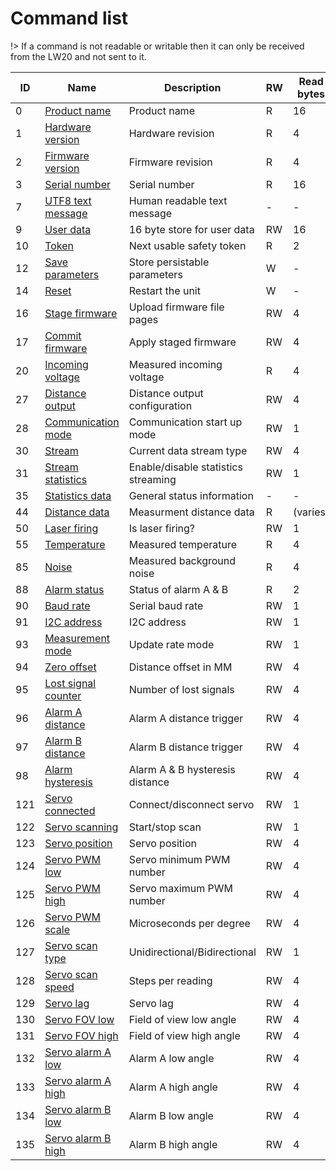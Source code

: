 # Command list

!> If a command is not readable or writable then it can only be received from the LW20 and not sent to it.

|ID|Name|Description|RW|Read bytes|Write bytes|Persists|
|---|---|---|---|---|---|---|
|0	|[Product name](command_detail?id=_0-product-name)		        	|Product name									|R	|16	|-	|-|
|1	|[Hardware version](command_detail?id=_1-hardware-version)	    	|Hardware revision								|R	|4	|-	|-|
|2	|[Firmware version](command_detail?id=_2-firmware-version)	    	|Firmware revision								|R	|4	|-	|-|
|3	|[Serial number](command_detail?id=_3-serial-number)		    	|Serial number									|R	|16	|-	|-|
|7	|[UTF8 text message](command_detail?id=_7-utf8-text-message)		|Human readable text message					|-	|-	|-	|-|
|9	|[User data](command_detail?id=_9-user-data)				        |16 byte store for user data					|RW	|16	|16	|Y|
|10	|[Token](command_detail?id=_10-token)					            |Next usable safety token      				    |R	|2	|-	|-|
|12	|[Save parameters](command_detail?id=_12-save-parameters)		    |Store persistable parameters					|W	|-	|2	|-|
|14	|[Reset](command_detail?id=_14-reset)       		                |Restart the unit            					|W	|-	|2	|-|
|16	|[Stage firmware](command_detail?id=_16-stage-firmware)			    |Upload firmware file pages 					|RW	|4	|130 |-|
|17	|[Commit firmware](command_detail?id=_17-commit-firmware)			|Apply staged firmware         					|RW	|4	|0	|-|
|20	|[Incoming voltage](command_detail?id=_20-incoming-voltage)		    |Measured incoming voltage                      |R	|4	|-	|-|
|27	|[Distance output](command_detail?id=_27-distance-output)           |Distance output configuration                  |RW	|4	|4	|Y|
|28	|[Communication mode](command_detail?id=_28-communication-mode)		|Communication start up mode 					|RW	|1	|1	|Y|
|30	|[Stream](command_detail?id=_30-stream)				                |Current data stream type						|RW	|4	|4	|N|
|31	|[Stream statistics](command_detail?id=_31-statistics)	    	    |Enable/disable statistics streaming			|RW	|1	|1	|N|
|35	|[Statistics data](command_detail?id=_35-statistics-data)		    |General status information						|-	|-	|-	|-|
|44	|[Distance data](command_detail?id=_44-distance-data)		        |Measurment distance data						|R	|(varies)	|-	|-|
|50	|[Laser firing](command_detail?id=_50-laser-firing)		     		|Is laser firing?								|RW	|1	|1	|N|
|55	|[Temperature](command_detail?id=_55-temperature)		     	  	|Measured temperature							|R	|4	|-	|-|
|85	|[Noise](command_detail?id=_85-noise)		                		|Measured background noise						|R	|4	|-	|-|
|88	|[Alarm status](command_detail?id=_88-alarm-status)		        	|Status of alarm A & B 							|R	|2	|-	|-|
|90	|[Baud rate](command_detail?id=_90-baud-rate)		            	|Serial baud rate								|RW	|1	|1	|Y|
|91	|[I2C address](command_detail?id=_91-i2c-address)		        	|I2C address									|RW	|1	|1	|Y|
|93	|[Measurement mode](command_detail?id=_93-measurement-mode)		    |Update rate mode								|RW	|1	|1	|Y|
|94	|[Zero offset](command_detail?id=_94-zero-offset)		        	|Distance offset in MM							|RW	|4	|4	|Y|
|95	|[Lost signal counter](command_detail?id=_95-lost-signal-counter)	|Number of lost signals							|RW	|4	|4	|Y|
|96	|[Alarm A distance](command_detail?id=_96-alarm-a-distance)		    |Alarm A distance trigger						|RW	|4	|4	|Y|
|97	|[Alarm B distance](command_detail?id=_97-alarm-b-distance)		    |Alarm B distance trigger						|RW	|4	|4	|Y|
|98	|[Alarm hysteresis](command_detail?id=_98-alarm-hysteresis)		    |Alarm A & B hysteresis distance				|RW	|4	|4	|Y|
|121|[Servo connected](command_detail?id=_121-servo-connected)		    |Connect/disconnect servo						|RW	|1	|1	|N|
|122|[Servo scanning](command_detail?id=_122-servo-scanning)		    |Start/stop scan								|RW	|1	|1	|N|
|123|[Servo position](command_detail?id=_123-servo-position)		    |Servo position									|RW	|4	|4	|N|
|124|[Servo PWM low](command_detail?id=_124-servo-pwm-low)		        |Servo minimum PWM number						|RW	|4	|4	|Y|
|125|[Servo PWM high](command_detail?id=_125-servo-pwm-high)		    |Servo maximum PWM number						|RW	|4	|4	|Y|
|126|[Servo PWM scale](command_detail?id=_126-servo-pwm-scale)		    |Microseconds per degree						|RW	|4	|4	|Y|
|127|[Servo scan type](command_detail?id=_127-servo-scan-type)		    |Unidirectional/Bidirectional					|RW	|1	|1	|Y|
|128|[Servo scan speed](command_detail?id=_128-servo-scan-speed)		|Steps per reading								|RW	|4	|4	|Y|
|129|[Servo lag](command_detail?id=_129-servo-lag)		            	|Servo lag										|RW	|4	|4	|Y|
|130|[Servo FOV low](command_detail?id=_130-servo-fov-low)		        |Field of view low angle						|RW	|4	|4	|Y|
|131|[Servo FOV high](command_detail?id=_131-servo-fov-high)		    |Field of view high angle						|RW	|4	|4	|Y|
|132|[Servo alarm A low](command_detail?id=_132-servo-alarm-a-low)		|Alarm A low angle								|RW	|4	|4	|Y|
|133|[Servo alarm A high](command_detail?id=_133-servo-alarm-a-high)	|Alarm A high angle								|RW	|4	|4	|Y|
|134|[Servo alarm B low](command_detail?id=_134-servo-alarm-b-low)		|Alarm B low angle								|RW	|4	|4	|Y|
|135|[Servo alarm B high](command_detail?id=_135-servo-alarm-b-high)	|Alarm B high angle								|RW	|4	|4	|Y|